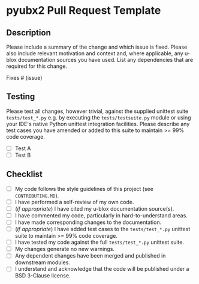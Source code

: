 # pyubx2 Pull Request Template

## Description

Please include a summary of the change and which issue is fixed. Please also include relevant motivation and context and, where applicable, any u-blox documentation sources you have used. List any dependencies that are required for this change.

Fixes # (issue)

## Testing

Please test all changes, however trivial, against the supplied unittest suite `tests/test_*.py` e.g. by executing the `tests/testsuite.py` module or using your IDE's native Python unittest integration facilities.
Please describe any test cases you have amended or added to this suite to maintain >= 99% code coverage.

- [ ] Test A
- [ ] Test B

## Checklist

- [ ] My code follows the style guidelines of this project (see `CONTRIBUTING.MD`).
- [ ] I have performed a self-review of my own code.
- [ ] (*if appropriate*) I have cited my u-blox documentation source(s).
- [ ] I have commented my code, particularly in hard-to-understand areas.
- [ ] I have made corresponding changes to the documentation.
- [ ] (*if appropriate*) I have added test cases to the `tests/test_*.py` unittest suite to maintain >= 99% code coverage.
- [ ] I have tested my code against the full `tests/test_*.py` unittest suite.
- [ ] My changes generate no new warnings.
- [ ] Any dependent changes have been merged and published in downstream modules.
- [ ] I understand and acknowledge that the code will be published under a BSD 3-Clause license.
